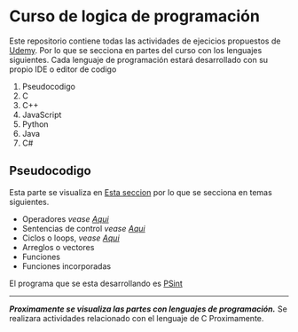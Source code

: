 # Curso de logica de programación
Este repositorio contiene todas las actividades de ejecicios propuestos de [Udemy](https://www.udemy.com/course/universidad-de-logica-de-programacion-python-java-javascript-c-pseint/).
Por lo que se secciona en partes del curso con los lenguajes siguientes.
Cada lenguaje de programación estará desarrollado con su propio IDE o editor de codigo
1. Pseudocodigo
2. C
3. C++
4. JavaScript
5. Python
6. Java
7. C# 

## Pseudocodigo
Esta parte se visualiza en [Esta seccion](./Seudocodigo ) por lo que se secciona en temas siguientes.
* Operadores *vease [Aqui](./Seudocodigo/Operadores)*
* Sentencias de control *vease [Aqui](./Seudocodigo/SentenciaIfElse)*
* Ciclos o loops, *vease [Aqui](./Seudocodigo/Loops)*
* Arreglos o vectores
* Funciones
* Funciones incorporadas

El programa que se esta desarrollando es [PSint](https://pseint.sourceforge.net/)

---
***Proximamente se visualiza las partes con lenguajes de programación.***
Se realizara actividades relacionado con el lenguaje de C Proximamente.
